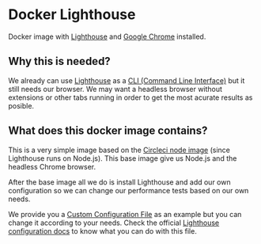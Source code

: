 # Docker Lighthouse
Docker image with [Lighthouse](https://developers.google.com/web/tools/lighthouse) and [Google Chrome](https://www.google.com/chrome) installed.

## Why this is needed?
We already can use [Lighthouse](https://developers.google.com/web/tools/lighthouse) as a [CLI (Command Line Interface)](https://developers.google.com/web/tools/lighthouse/#herramienta_linea_de_comandos) but it still needs our browser. We may want a headless browser without extensions or other tabs running in order to get the most acurate results as posible.

## What does this docker image contains?

This is a very simple image based on the [Circleci node image](https://hub.docker.com/r/circleci/node/) (since Lighthouse runs on Node.js). This base image give us Node.js and the headless Chrome browser.

After the base image all we do is install Lighthouse and add our own configuration so we can change our performance tests based on our own needs.

We provide you a [Custom Configuration File](./custom-config.js) as an example but you can change it according to your needs. Check the official [Lighthouse configuration docs](https://github.com/GoogleChrome/lighthouse/blob/master/docs/configuration.md) to know what you can do with this file.
